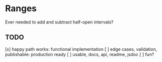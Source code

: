 # Ranges
Ever needed to add and subtract half-open intervals?

## TODO

[x] happy path works: functional implementation
[ ] edge cases, validation, publishable: production ready
[ ] usable, docs, api, readme, jsdoc
[ ] fun?
